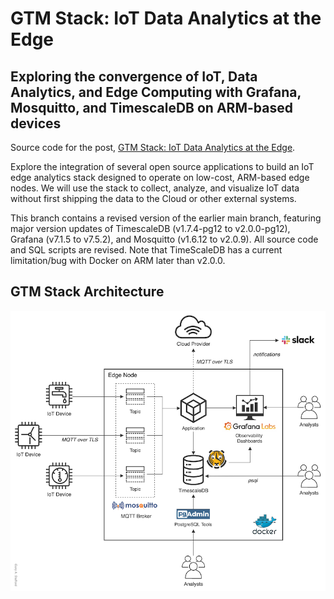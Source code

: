 # GTM Stack: IoT Data Analytics at the Edge

## Exploring the convergence of IoT, Data Analytics, and Edge Computing with Grafana, Mosquitto, and TimescaleDB on ARM-based devices

Source code for the post, [GTM Stack: IoT Data Analytics at the Edge](https://medium.com/codex/gtm-stack-iot-data-analytics-at-the-edge-a935db85ee28).

Explore the integration of several open source applications to build an IoT edge analytics stack designed to operate on low-cost, ARM-based edge nodes. We will use the stack to collect, analyze, and visualize IoT data without first shipping the data to the Cloud or other external systems.
  
This branch contains a revised version of the earlier main branch, featuring major version updates of TimescaleDB (v1.7.4-pg12 to v2.0.0-pg12), Grafana (v7.1.5 to v7.5.2), and Mosquitto (v1.6.12 to v2.0.9). All source code and SQL scripts are revised. Note that TimeScaleDB has a current limitation/bug with Docker on ARM later than v2.0.0.


## GTM Stack Architecture

![GTM Stack Architecture](graphics/gtm_stack.png)
